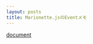 ```yaml
---
layout: posts
title: Marionette.jsのEventメモ
---
```

[document](http://marionettejs.com/docs/master/events.html)  

